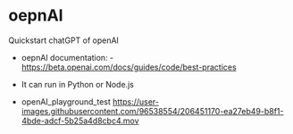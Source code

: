 # oepnAI
Quickstart chatGPT of openAI

- oepnAI documentation:
  -https://beta.openai.com/docs/guides/code/best-practices

- It can run in Python or Node.js


- openAI_playground_test
https://user-images.githubusercontent.com/96538554/206451170-ea27eb49-b8f1-4bde-adcf-5b25a4d8cbc4.mov

